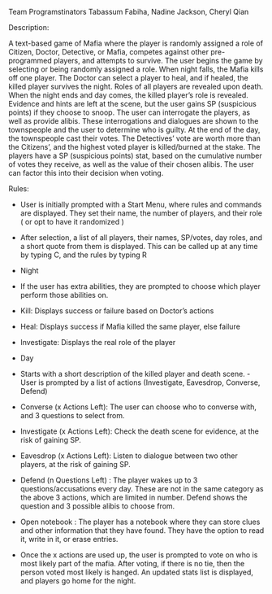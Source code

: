 Team Programstinators
Tabassum Fabiha, Nadine Jackson, Cheryl Qian

Description:

A text-based game of Mafia where the player is randomly assigned a role of Citizen,
Doctor, Detective, or Mafia, competes against other pre-programmed players, and attempts to survive.
The user begins the game by selecting or being randomly assigned a role. When 
night falls, the Mafia kills off one player. The Doctor can select a player to heal, and if 
healed, the killed player survives the night. Roles of all players are revealed upon death.  
When the night ends and day comes, the killed player’s role is revealed. Evidence 
and hints are left at the scene, but the user gains SP (suspicious points) if they choose to 
snoop. The user can interrogate the players, as well as provide alibis. These 
interrogations and dialogues are shown to the townspeople and the user to determine 
who is guilty. At the end of the day, the townspeople cast their votes. The Detectives’ 
vote are worth more than the Citizens’, and the highest voted player is killed/burned at 
the stake. The players have a SP (suspicious points) stat, based on the cumulative 
number of votes they receive, as well as the value of their chosen alibis. The user can 
factor this into their decision when voting.

Rules:

- User is initially prompted with a Start Menu, where rules and commands are 
displayed. They set their name, the number of players, and their role ( or opt to 
have it randomized ) 
- After selection, a list of all players, their names, SP/votes, day roles, and a short 
quote from them is displayed. This can be called up at any time by typing C, and 
the rules by typing R

- Night 
- If the user has extra abilities, they are prompted to choose which player perform 
those abilities on. 
- Kill: Displays success or failure based on Doctor’s actions 
- Heal: Displays success if Mafia killed the same player, else failure 
- Investigate: Displays the real role of the player

- Day  
- Starts with a short description of the killed player and death scene.  -
User is prompted by a list of actions (Investigate, Eavesdrop, Converse, 
Defend) 
- Converse (x Actions Left): The user can choose who to converse 
with, and 3 questions to select from.   
- Investigate (x Actions Left): Check the death scene for evidence, 
at the risk of gaining SP. 
- Eavesdrop (x Actions Left): Listen to dialogue between two other 
players, at the risk of gaining SP. 
- Defend (n Questions Left) : The player wakes up to 3 
questions/accusations every day. These are not in the same category 
as the above 3 actions, which are limited in number. Defend shows 
the question and 3 possible alibis to choose from.  
- Open notebook : The player has a notebook where they can store 
clues and other information that they have found. They have the 
option to read it, write in it, or erase entries. 
- Once the x actions are used up, the user is prompted to vote on who is 
most likely part of the mafia. After voting, if there is no tie, then the 
person voted most likely is hanged. An updated stats list is displayed, and 
players go home for the night.
